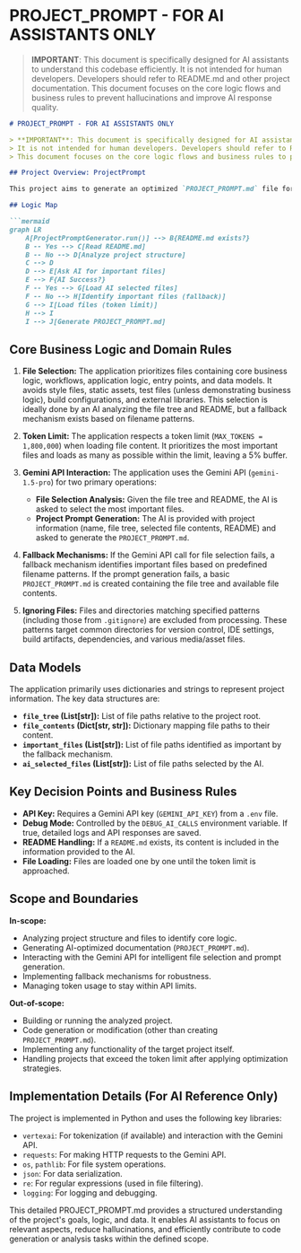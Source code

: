 # PROJECT_PROMPT - FOR AI ASSISTANTS ONLY

> **IMPORTANT**: This document is specifically designed for AI assistants to understand this codebase efficiently. 
> It is not intended for human developers. Developers should refer to README.md and other project documentation.
> This document focuses on the core logic flows and business rules to prevent hallucinations and improve AI response quality.

```markdown
# PROJECT_PROMPT - FOR AI ASSISTANTS ONLY

> **IMPORTANT**: This document is specifically designed for AI assistants to understand this codebase efficiently. 
> It is not intended for human developers. Developers should refer to README.md and other project documentation.
> This document focuses on the core logic flows and business rules to prevent hallucinations and improve AI response quality.

## Project Overview: ProjectPrompt

This project aims to generate an optimized `PROJECT_PROMPT.md` file for AI assistants to enhance their understanding of a given codebase and prevent hallucinations during code generation. It prioritizes the logical architecture over implementation details.

## Logic Map

```mermaid
graph LR
    A[ProjectPromptGenerator.run()] --> B{README.md exists?}
    B -- Yes --> C[Read README.md]
    B -- No --> D[Analyze project structure]
    C --> D
    D --> E[Ask AI for important files]
    E --> F{AI Success?}
    F -- Yes --> G[Load AI selected files]
    F -- No --> H[Identify important files (fallback)]
    G --> I[Load files (token limit)]
    H --> I
    I --> J[Generate PROJECT_PROMPT.md]
```

## Core Business Logic and Domain Rules

1. **File Selection:** The application prioritizes files containing core business logic, workflows, application logic, entry points, and data models. It avoids style files, static assets, test files (unless demonstrating business logic), build configurations, and external libraries.  This selection is ideally done by an AI analyzing the file tree and README, but a fallback mechanism exists based on filename patterns.

2. **Token Limit:**  The application respects a token limit (`MAX_TOKENS = 1,800,000`) when loading file content.  It prioritizes the most important files and loads as many as possible within the limit, leaving a 5% buffer.

3. **Gemini API Interaction:** The application uses the Gemini API (`gemini-1.5-pro`) for two primary operations:
    - **File Selection Analysis:**  Given the file tree and README, the AI is asked to select the most important files.
    - **Project Prompt Generation:** The AI is provided with project information (name, file tree, selected file contents, README) and asked to generate the `PROJECT_PROMPT.md`.

4. **Fallback Mechanisms:** If the Gemini API call for file selection fails, a fallback mechanism identifies important files based on predefined filename patterns. If the prompt generation fails, a basic `PROJECT_PROMPT.md` is created containing the file tree and available file contents.

5. **Ignoring Files:** Files and directories matching specified patterns (including those from `.gitignore`) are excluded from processing.  These patterns target common directories for version control, IDE settings, build artifacts, dependencies, and various media/asset files.

## Data Models

The application primarily uses dictionaries and strings to represent project information.  The key data structures are:

- **`file_tree` (List[str]):** List of file paths relative to the project root.
- **`file_contents` (Dict[str, str]):** Dictionary mapping file paths to their content.
- **`important_files` (List[str]):**  List of file paths identified as important by the fallback mechanism.
- **`ai_selected_files` (List[str]):**  List of file paths selected by the AI.


## Key Decision Points and Business Rules

- **API Key:** Requires a Gemini API key (`GEMINI_API_KEY`) from a `.env` file.
- **Debug Mode:**  Controlled by the `DEBUG_AI_CALLS` environment variable.  If true, detailed logs and API responses are saved.
- **README Handling:**  If a `README.md` exists, its content is included in the information provided to the AI.
- **File Loading:** Files are loaded one by one until the token limit is approached.


## Scope and Boundaries

**In-scope:**

- Analyzing project structure and files to identify core logic.
- Generating AI-optimized documentation (`PROJECT_PROMPT.md`).
- Interacting with the Gemini API for intelligent file selection and prompt generation.
- Implementing fallback mechanisms for robustness.
- Managing token usage to stay within API limits.

**Out-of-scope:**

- Building or running the analyzed project.
- Code generation or modification (other than creating `PROJECT_PROMPT.md`).
- Implementing any functionality of the target project itself.
- Handling projects that exceed the token limit after applying optimization strategies.


## Implementation Details (For AI Reference Only)

The project is implemented in Python and uses the following key libraries:

- `vertexai`:  For tokenization (if available) and interaction with the Gemini API.
- `requests`: For making HTTP requests to the Gemini API.
- `os`, `pathlib`: For file system operations.
- `json`: For data serialization.
- `re`: For regular expressions (used in file filtering).
- `logging`: For logging and debugging.


This detailed PROJECT_PROMPT.md provides a structured understanding of the project's goals, logic, and data. It enables AI assistants to focus on relevant aspects, reduce hallucinations, and efficiently contribute to code generation or analysis tasks within the defined scope.
```